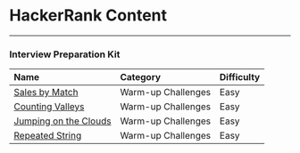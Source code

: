 # HackerRank Content
---

### Interview Preparation Kit

| Name                                                         | Category           | Difficulty |
| :----------------------------------------------------------- | :----------------- | :--------- |
| [Sales by Match](interviewprep/salesbymatch.md)              | Warm-up Challenges | Easy       |
| [Counting Valleys](interviewprep/countingvalleys.md)         | Warm-up Challenges | Easy       |
| [Jumping on the Clouds](interviewprep/jumpingontheclouds.md) | Warm-up Challenges | Easy       |
| [Repeated String](interviewprep/repeatedstring.md)           | Warm-up Challenges | Easy       |
